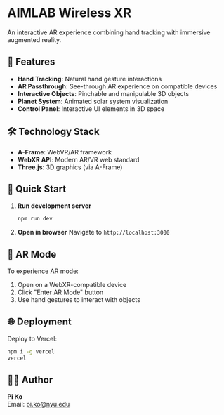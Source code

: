 # AIMLAB Wireless XR

An interactive AR experience combining hand tracking with immersive augmented reality.

## 🚀 Features

- **Hand Tracking**: Natural hand gesture interactions
- **AR Passthrough**: See-through AR experience on compatible devices
- **Interactive Objects**: Pinchable and manipulable 3D objects
- **Planet System**: Animated solar system visualization
- **Control Panel**: Interactive UI elements in 3D space

## 🛠️ Technology Stack

- **A-Frame**: WebVR/AR framework
- **WebXR API**: Modern AR/VR web standard
- **Three.js**: 3D graphics (via A-Frame)

## 🚀 Quick Start

1. **Run development server**
   ```bash
   npm run dev
   ```

2. **Open in browser**
   Navigate to `http://localhost:3000`

## 📱 AR Mode

To experience AR mode:
1. Open on a WebXR-compatible device
2. Click "Enter AR Mode" button
3. Use hand gestures to interact with objects

## 🌐 Deployment

Deploy to Vercel:
```bash
npm i -g vercel
vercel
```

## 👨‍💻 Author

**Pi Ko**  
Email: [pi.ko@nyu.edu](mailto:pi.ko@nyu.edu)
